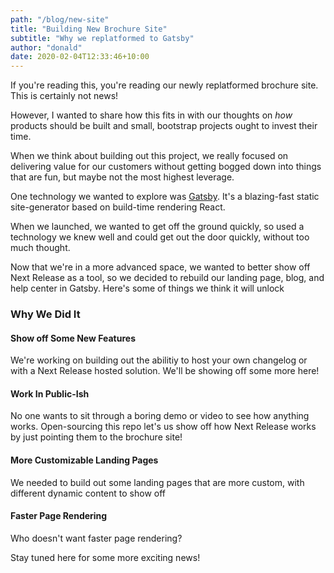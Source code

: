 ```yaml
---
path: "/blog/new-site"
title: "Building New Brochure Site"
subtitle: "Why we replatformed to Gatsby"
author: "donald"
date: 2020-02-04T12:33:46+10:00
---
```


If you're reading this, you're reading our newly replatformed brochure site. This is certainly not news!

However, I wanted to share how this fits in with our thoughts on _how_ products should be built and small, bootstrap projects
ought to invest their time.

When we think about building out this project, we really focused on delivering value for our customers without getting
bogged down into things that are fun, but maybe not the most highest leverage.

One technology we wanted to explore was [Gatsby](https://gatsbyjs.org). It's a blazing-fast static site-generator based
on build-time rendering React.

When we launched, we wanted to get off the ground quickly, so used a technology we knew well and could get out the door
quickly, without too much thought.

Now that we're in a more advanced space, we wanted to better show off Next Release as a tool, so we decided to rebuild
our landing page, blog, and help center in Gatsby. Here's some of things we think it will unlock

### Why We Did It

#### Show off Some New Features

We're working on building out the abilitiy to host your own changelog or with a Next Release hosted solution. We'll
be showing off some more here!

#### Work In Public-Ish

No one wants to sit through a boring demo or video to see how anything works. Open-sourcing this repo let's us show off
how Next Release works by just pointing them to the brochure site!

#### More Customizable Landing Pages

We needed to build out some landing pages that are more custom, with different dynamic content to show off

#### Faster Page Rendering

Who doesn't want faster page rendering?

Stay tuned here for some more exciting news!

